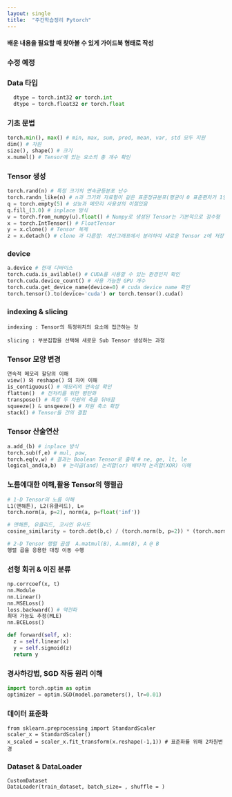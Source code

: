 ```yaml
---
layout: single
title:  "주간학습정리 Pytorch"
---
```

#### 배운 내용을 필요할 때 찾아볼 수 있게 가이드북 형태로 작성
### 수정 예정

### Data 타입   
```python
  dtype = torch.int32 or torch.int 
  dtype = torch.float32 or torch.float
```

### 기초 문법

```python
torch.min(), max() # min, max, sum, prod, mean, var, std 모두 지원
dim() # 차원
size(), shape() # 크기
x.numel() # Tensor에 있는 요소의 총 개수 확인
```

### Tensor 생성

```python
torch.rand(n) # 특정 크기의 연속균등분포 난수
torch.randn_like(n) # n과 크기와 자료형이 같은 표준정규분포(평균이 0 표준편차가 1인 곡선) 난수
q = torch.empty(5) # 성능과 메모리 사용성의 이점있음
q.fill_(3.0) # inplace 방식
v = torch.from_numpy(u).float() # Numpy로 생성된 Tensor는 기본적으로 정수형
x = torch.IntTensor() # FloatTensor
y = x.clone() # Tensor 복제
z = x.detach() # clone 과 다른점: 계산그래프에서 분리하여 새로운 Tensor z에 저장
```

### device

```python
a.device # 현재 디바이스
torch.cuda.is_avilable() # CUDA를 사용할 수 있는 환경인지 확인
torch.cuda.device_count() # 사용 가능한 GPU 개수
torch.cuda.get_device_name(device=0) # cuda device name 확인
torch.tensor().to(device='cuda') or torch.tensor().cuda()
```

### indexing & slicing
```
indexing : Tensor의 특정위치의 요소에 접근하는 것 

slicing : 부분집합을 선택해 새로운 Sub Tensor 생성하는 과정
```

### Tensor 모양 변경

```python
연속적 메모리 할당의 이해
view() 와 reshape() 의 차이 이해
is_contiguous() # 메모리의 연속성 확인
flatten()  # 전처리를 위한 평탄화
transpose() # 특정 두 차원의 축을 뒤바꿈
squeeze() & unsqeeze() # 차원 축소 확장
stack() # Tensor들 간의 결합
```

### Tensor 산술연산
```python
a.add_(b) # inplace 방식
torch.sub(f,e) # mul, pow,
torch.eq(v,w) # 결과는 Boolean Tensor로 출력 # ne, ge, lt, le
logical_and(a,b)  # 논리곱(and) 논리합(or) 배타적 논리합(XOR) 이해
```

### 노름에대한 이해,활용 Tensor의 행렬곱
```python
# 1-D Tensor의 노름 이해
L1(맨해튼), L2(유클리드), L∞
torch.norm(a, p=2), norm(a, p=float('inf'))

# 맨해튼, 유클리드, 코사인 유사도
cosine_similarity = torch.dot(b,c) / (torch.norm(b, p=2)) * (torch.norm(c, p=2))

# 2-D Tensor 행렬 곱셈  A.matmul(B), A.mm(B), A @ B
행렬 곱을 응용한 대칭 이동 수행
```

### 선형 회귀 & 이진 분류
```python
np.corrcoef(x, t)
nn.Module
nn.Linear()
nn.MSELoss()
loss.backward() # 역전파
최대 가능도 추정(MLE)
nn.BCELoss()

def forward(self, x):
  z = self.linear(x)
  y = self.sigmoid(z)
  return y
```

### 경사하강법, SGD 작동 원리 이해
```python
import torch.optim as optim
optimizer = optim.SGD(model.parameters(), lr=0.01)
```

### 데이터 표준화

```
from sklearn.preprocessing import StandardScaler
scaler_x = StandardScaler()
x_scaled = scaler_x.fit_transform(x.reshape(-1,1)) # 표준화를 위해 2차원변경
```

### Dataset & DataLoader 

```
CustomDataset
DataLoader(train_dataset, batch_size= , shuffle = )
```



